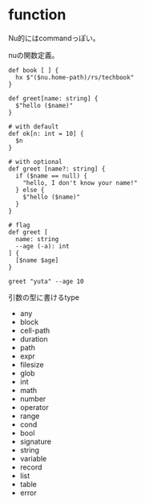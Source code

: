 # function

Nu的にはcommandっぽい。

nuの関数定義。

```nu
def book [ ] {
  hx $"($nu.home-path)/rs/techbook"
}

def greet[name: string] {
  $"hello ($name)"
}

# with default
def ok[n: int = 10] {
  $n
}

# with optional
def greet [name?: string] {
  if ($name == null) {
    "hello, I don't know your name!"
  } else {
    $"hello ($name)"
  }
}

# flag
def greet [
  name: string
  --age (-a): int
] {
  [$name $age]
}

greet "yuta" --age 10
```

引数の型に書けるtype

* any
* block
* cell-path
* duration
* path
* expr
* filesize
* glob
* int
* math
* number
* operator
* range
* cond
* bool
* signature
* string
* variable
* record
* list
* table
* error


